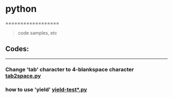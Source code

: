 # python
==================

>code samples, etc

## Codes:
---------------------------
### Change 'tab' character to 4-blankspace character [tab2space.py](https://github.com/xiaojias/misc/blob/master/tab2space.py)

### how to use 'yield' [yield-test*.py](https://github.com/xiaojias/misc/blob/master/testing)

